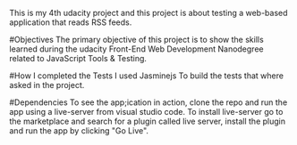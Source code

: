 
This is my 4th udacity project and this project is about testing a web-based application that reads RSS feeds. 

#Objectives
The primary objective of this project is to show the skills learned during the udacity Front-End Web Development Nanodegree related to JavaScript Tools & Testing.

#How I completed the Tests
I used Jasminejs To build the tests that where asked in the project.

#Dependencies
To see the app;ication in action, clone the repo and run the app using a live-server from visual studio code. To install live-server go to the marketplace and search for a plugin called live server, install the plugin and run the app by clicking "Go Live".
